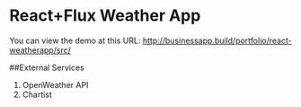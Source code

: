 React+Flux Weather App
======================

You can view the demo at this URL:
http://businessapp.build/portfolio/react-weatherapp/src/


##External Services

1. OpenWeather API
2. Chartist


